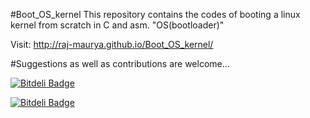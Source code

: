 #Boot_OS_kernel
 This repository contains the codes of booting a linux kernel from scratch in C and asm.
 "OS(bootloader)"


Visit: http://raj-maurya.github.io/Boot_OS_kernel/

#Suggestions as well as contributions are welcome...

[![Bitdeli Badge](https://d2weczhvl823v0.cloudfront.net/raj-maurya/boot_os_kernel/trend.png)](https://bitdeli.com/free "Bitdeli Badge")



[![Bitdeli Badge](https://d2weczhvl823v0.cloudfront.net/raj-maurya/boot_os_kernel/trend.png)](https://bitdeli.com/free "Bitdeli Badge")

